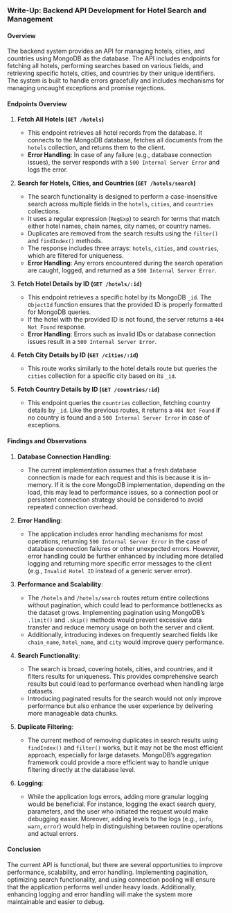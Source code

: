 ### **Write-Up: Backend API Development for Hotel Search and Management**

#### **Overview**
The backend system provides an API for managing hotels, cities, and countries using MongoDB as the database. The API includes endpoints for fetching all hotels, performing searches based on various fields, and retrieving specific hotels, cities, and countries by their unique identifiers. The system is built to handle errors gracefully and includes mechanisms for managing uncaught exceptions and promise rejections.

#### **Endpoints Overview**
1. **Fetch All Hotels (`GET /hotels`)**
   - This endpoint retrieves all hotel records from the database. It connects to the MongoDB database, fetches all documents from the `hotels` collection, and returns them to the client.
   - **Error Handling**: In case of any failure (e.g., database connection issues), the server responds with a `500 Internal Server Error` and logs the error.

2. **Search for Hotels, Cities, and Countries (`GET /hotels/search`)**
   - The search functionality is designed to perform a case-insensitive search across multiple fields in the `hotels`, `cities`, and `countries` collections.
   - It uses a regular expression (`RegExp`) to search for terms that match either hotel names, chain names, city names, or country names. 
   - Duplicates are removed from the search results using the `filter()` and `findIndex()` methods.
   - The response includes three arrays: `hotels`, `cities`, and `countries`, which are filtered for uniqueness.
   - **Error Handling**: Any errors encountered during the search operation are caught, logged, and returned as a `500 Internal Server Error`.

3. **Fetch Hotel Details by ID (`GET /hotels/:id`)**
   - This endpoint retrieves a specific hotel by its MongoDB `_id`. The `ObjectId` function ensures that the provided ID is properly formatted for MongoDB queries.
   - If the hotel with the provided ID is not found, the server returns a `404 Not Found` response.
   - **Error Handling**: Errors such as invalid IDs or database connection issues result in a `500 Internal Server Error`.

4. **Fetch City Details by ID (`GET /cities/:id`)**
   - This route works similarly to the hotel details route but queries the `cities` collection for a specific city based on its `_id`.

5. **Fetch Country Details by ID (`GET /countries/:id`)**
   - This endpoint queries the `countries` collection, fetching country details by `_id`. Like the previous routes, it returns a `404 Not Found` if no country is found and a `500 Internal Server Error` in case of exceptions.

#### **Findings and Observations**
1. **Database Connection Handling**:
   - The current implementation assumes that a fresh database connection is made for each request and this is because it is in-memory. If it is the core MongoDB implementation, depending on the load, this may lead to performance issues, so a connection pool or persistent connection strategy should be considered to avoid repeated connection overhead.

2. **Error Handling**:
   - The application includes error handling mechanisms for most operations, returning `500 Internal Server Error` in the case of database connection failures or other unexpected errors. However, error handling could be further enhanced by including more detailed logging and returning more specific error messages to the client (e.g., `Invalid Hotel ID` instead of a generic server error).

3. **Performance and Scalability**:
   - The `/hotels` and `/hotels/search` routes return entire collections without pagination, which could lead to performance bottlenecks as the dataset grows. Implementing pagination using MongoDB’s `.limit()` and `.skip()` methods would prevent excessive data transfer and reduce memory usage on both the server and client.
   - Additionally, introducing indexes on frequently searched fields like `chain_name`, `hotel_name`, and `city` would improve query performance.

4. **Search Functionality**:
   - The search is broad, covering hotels, cities, and countries, and it filters results for uniqueness. This provides comprehensive search results but could lead to performance overhead when handling large datasets. 
   - Introducing paginated results for the search would not only improve performance but also enhance the user experience by delivering more manageable data chunks.

5. **Duplicate Filtering**:
   - The current method of removing duplicates in search results using `findIndex()` and `filter()` works, but it may not be the most efficient approach, especially for large datasets. MongoDB’s aggregation framework could provide a more efficient way to handle unique filtering directly at the database level.

6. **Logging**:
   - While the application logs errors, adding more granular logging would be beneficial. For instance, logging the exact search query, parameters, and the user who initiated the request would make debugging easier. Moreover, adding levels to the logs (e.g., `info`, `warn`, `error`) would help in distinguishing between routine operations and actual errors.

#### **Conclusion**
The current API is functional, but there are several opportunities to improve performance, scalability, and error handling. Implementing pagination, optimizing search functionality, and using connection pooling will ensure that the application performs well under heavy loads. Additionally, enhancing logging and error handling will make the system more maintainable and easier to debug.